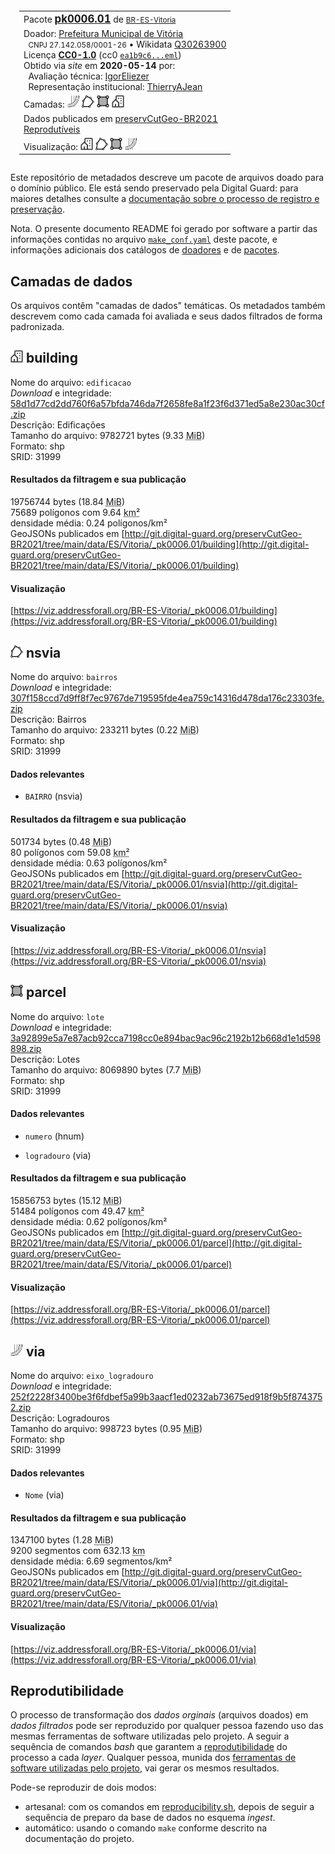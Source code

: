 <aside>
<table align="right" style="padding: 1em">
<tr><td>Pacote <a target="_git" title="link canônico para o git deste pacote" href="http://git.digital-guard.org/preserv-BR/blob/main/data/ES/Vitoria/_pk0006.01"><big><b>pk0006.01</b></big></a> de <small><a target="_osmcodes" title="Jurisdição" href="https://osm.codes/BR-ES-Vitoria">BR-ES-Vitoria</a></small>
</td></tr>
<tr><td>
Doador: <a rel="external" target="_doador" href="https://www.vitoria.es.gov.br/">Prefeitura Municipal de Vitória</a>
<br/>&nbsp; <small>CNPJ 27.142.058/0001-26</small> • Wikidata <a rel="external" target="_doador" title="link descritor Wikidata do doador" href="https://www.wikidata.org/wiki/Q30263900">Q30263900</a></small><br/>
Licença <a rel="external" target="_doador" href="https://creativecommons.org/publicdomain/zero/1.0/"><b>CC0-1.0</b></a> (cc0 <a title="SHA256 ea1b9c60680466bc015231fa9438a64704ecb3bd24875b47af3736eace3e9b44.eml" href="http://dl.digital-guard.org/ea1b9c60680466bc015231fa9438a64704ecb3bd24875b47af3736eace3e9b44.eml"><code>ea1b9c6...eml</code></a>)<br/>
Obtido via <i>site</i> em <b>2020-05-14</b> por:
<br/>&nbsp; Avaliação técnica: <a rel="external" target="_gitPerson" title="usuário Git" href="https://github.com/IgorEliezer">IgorEliezer</a>
<br/>&nbsp; Representação institucional: <a rel="external" target="_gitPerson" title="usuário Git" href="https://github.com/ThierryAJean">ThierryAJean</a><br/>
</td></tr>
<tr><td>Camadas: <a title="via" href="#-via"><img src="https://raw.githubusercontent.com/digital-guard/preserv/main/docs/assets/layerIcon-via.png" alt="via" width="20"/></a> <a title="nsvia" href="#-nsvia"><img src="https://raw.githubusercontent.com/digital-guard/preserv/main/docs/assets/layerIcon-nsvia.png" alt="nsvia" width="20"/></a> <a title="parcel" href="#-parcel"><img src="https://raw.githubusercontent.com/digital-guard/preserv/main/docs/assets/layerIcon-parcel.png" alt="parcel" width="20"/></a> <a title="building" href="#-building"><img src="https://raw.githubusercontent.com/digital-guard/preserv/main/docs/assets/layerIcon-building.png" alt="building" width="20"/></a> </td></tr>
<tr><td>Dados publicados em <a href="http://git.digital-guard.org/preservCutGeo-BR2021/tree/main/data/ES/Vitoria/_pk0006.01">preservCutGeo-BR2021</a><br/><a href="#reprodutibilidade">Reprodutíveis</a></td></tr>
<tr><td>Visualização: <a title="building" href="https://viz.addressforall.org/BR-ES-Vitoria/_pk0006.01/building"><img src="https://raw.githubusercontent.com/digital-guard/preserv/main/docs/assets/layerIcon-building.png" alt="building" width="20"/></a> <a title="nsvia" href="https://viz.addressforall.org/BR-ES-Vitoria/_pk0006.01/nsvia"><img src="https://raw.githubusercontent.com/digital-guard/preserv/main/docs/assets/layerIcon-nsvia.png" alt="nsvia" width="20"/></a> <a title="parcel" href="https://viz.addressforall.org/BR-ES-Vitoria/_pk0006.01/parcel"><img src="https://raw.githubusercontent.com/digital-guard/preserv/main/docs/assets/layerIcon-parcel.png" alt="parcel" width="20"/></a> <a title="via" href="https://viz.addressforall.org/BR-ES-Vitoria/_pk0006.01/via"><img src="https://raw.githubusercontent.com/digital-guard/preserv/main/docs/assets/layerIcon-via.png" alt="via" width="20"/></a> </td></tr>
</table>
</aside>

<section>

Este repositório de metadados descreve um pacote de arquivos doado para o domínio público. Ele está sendo preservado pela Digital Guard: para maiores detalhes consulte a [documentação sobre o processo de registro e preservação](https://wiki.addressforall.org/doc/Documentação_Digital-guard).

Nota. O presente documento README foi gerado por software a partir das informações contidas no arquivo [`make_conf.yaml`](http://git.digital-guard.org/preserv-BR/blob/main/data/ES/Vitoria/_pk0006.01/make_conf.yaml) deste pacote, e informações adicionais dos catálogos de [doadores](https://git.digital-guard.org/preserv-BR/blob/main/data/donor.csv) e de [pacotes](https://git.digital-guard.org/preserv-BR/blob/main/data/donatedPack.csv).

# Camadas de dados

Os arquivos contêm "camadas de dados" temáticas. Os metadados também descrevem como cada camada foi avaliada e seus dados filtrados de forma padronizada.

## <img src="https://raw.githubusercontent.com/digital-guard/preserv/main/docs/assets/layerIcon-building.png" alt="building" width="20"/> building

Nome do arquivo: `edificacao`<br/>*Download* e integridade: [58d1d77cd2dd760f6a57bfda746da7f2658fe8a1f23f6d371ed5a8e230ac30cf.zip](http://dl.digital-guard.org/58d1d77cd2dd760f6a57bfda746da7f2658fe8a1f23f6d371ed5a8e230ac30cf.zip)<br/>Descrição: Edificações<br/>Tamanho do arquivo: 9782721 bytes (9.33 <abbr title="mebibyte">MiB</abbr>)<br/>Formato: shp<br/>SRID: 31999

#### Resultados da filtragem e sua publicação
19756744 bytes (18.84 <abbr title="mebibyte">MiB</abbr>)<br/>75689 polígonos com 9.64 <abbr title="quilômetros quadrados">km²</abbr><br/>densidade média: 0.24 polígonos/km²<br/>GeoJSONs publicados em [http://git.digital-guard.org/preservCutGeo-BR2021/tree/main/data/ES/Vitoria/_pk0006.01/building](http://git.digital-guard.org/preservCutGeo-BR2021/tree/main/data/ES/Vitoria/_pk0006.01/building)

#### Visualização
[https://viz.addressforall.org/BR-ES-Vitoria/_pk0006.01/building](https://viz.addressforall.org/BR-ES-Vitoria/_pk0006.01/building)
## <img src="https://raw.githubusercontent.com/digital-guard/preserv/main/docs/assets/layerIcon-nsvia.png" alt="nsvia" width="20"/> nsvia

Nome do arquivo: `bairros`<br/>*Download* e integridade: [307f158ccd7d9ff8f7ec9767de719595fde4ea759c14316d478da176c23303fe.zip](http://dl.digital-guard.org/307f158ccd7d9ff8f7ec9767de719595fde4ea759c14316d478da176c23303fe.zip)<br/>Descrição: Bairros<br/>Tamanho do arquivo: 233211 bytes (0.22 <abbr title="mebibyte">MiB</abbr>)<br/>Formato: shp<br/>SRID: 31999

#### Dados relevantes
* `BAIRRO` (nsvia)

#### Resultados da filtragem e sua publicação
501734 bytes (0.48 <abbr title="mebibyte">MiB</abbr>)<br/>80 polígonos com 59.08 <abbr title="quilômetros quadrados">km²</abbr><br/>densidade média: 0.63 polígonos/km²<br/>GeoJSONs publicados em [http://git.digital-guard.org/preservCutGeo-BR2021/tree/main/data/ES/Vitoria/_pk0006.01/nsvia](http://git.digital-guard.org/preservCutGeo-BR2021/tree/main/data/ES/Vitoria/_pk0006.01/nsvia)

#### Visualização
[https://viz.addressforall.org/BR-ES-Vitoria/_pk0006.01/nsvia](https://viz.addressforall.org/BR-ES-Vitoria/_pk0006.01/nsvia)
## <img src="https://raw.githubusercontent.com/digital-guard/preserv/main/docs/assets/layerIcon-parcel.png" alt="parcel" width="20"/> parcel

Nome do arquivo: `lote`<br/>*Download* e integridade: [3a92899e5a7e87acb92cca7198cc0e894bac9ac96c2192b12b668d1e1d598898.zip](http://dl.digital-guard.org/3a92899e5a7e87acb92cca7198cc0e894bac9ac96c2192b12b668d1e1d598898.zip)<br/>Descrição: Lotes<br/>Tamanho do arquivo: 8069890 bytes (7.7 <abbr title="mebibyte">MiB</abbr>)<br/>Formato: shp<br/>SRID: 31999

#### Dados relevantes
* `numero` (hnum)

* `logradouro` (via)

#### Resultados da filtragem e sua publicação
15856753 bytes (15.12 <abbr title="mebibyte">MiB</abbr>)<br/>51484 polígonos com 49.47 <abbr title="quilômetros quadrados">km²</abbr><br/>densidade média: 0.62 polígonos/km²<br/>GeoJSONs publicados em [http://git.digital-guard.org/preservCutGeo-BR2021/tree/main/data/ES/Vitoria/_pk0006.01/parcel](http://git.digital-guard.org/preservCutGeo-BR2021/tree/main/data/ES/Vitoria/_pk0006.01/parcel)

#### Visualização
[https://viz.addressforall.org/BR-ES-Vitoria/_pk0006.01/parcel](https://viz.addressforall.org/BR-ES-Vitoria/_pk0006.01/parcel)
## <img src="https://raw.githubusercontent.com/digital-guard/preserv/main/docs/assets/layerIcon-via.png" alt="via" width="20"/> via

Nome do arquivo: `eixo_logradouro`<br/>*Download* e integridade: [252f2228f3400be3f6fdbef5a99b3aacf1ed0232ab73675ed918f9b5f8743752.zip](http://dl.digital-guard.org/252f2228f3400be3f6fdbef5a99b3aacf1ed0232ab73675ed918f9b5f8743752.zip)<br/>Descrição: Logradouros<br/>Tamanho do arquivo: 998723 bytes (0.95 <abbr title="mebibyte">MiB</abbr>)<br/>Formato: shp<br/>SRID: 31999

#### Dados relevantes
* `Nome` (via)

#### Resultados da filtragem e sua publicação
1347100 bytes (1.28 <abbr title="mebibyte">MiB</abbr>)<br/>9200 segmentos com 632.13 <abbr title="quilômetros">km</abbr><br/>densidade média: 6.69 segmentos/km²<br/>GeoJSONs publicados em [http://git.digital-guard.org/preservCutGeo-BR2021/tree/main/data/ES/Vitoria/_pk0006.01/via](http://git.digital-guard.org/preservCutGeo-BR2021/tree/main/data/ES/Vitoria/_pk0006.01/via)

#### Visualização
[https://viz.addressforall.org/BR-ES-Vitoria/_pk0006.01/via](https://viz.addressforall.org/BR-ES-Vitoria/_pk0006.01/via)

</section>
<section>

# Reprodutibilidade

O processo de transformação dos *dados orginais* (arquivos doados) em *dados filtrados* pode ser reproduzido por qualquer pessoa fazendo uso das mesmas ferramentas de software utilizadas pelo projeto. A seguir a sequência de comandos *bash* que garantem a [reprodutibilidade](https://en.wikipedia.org/wiki/Reproducibility) do processo a cada *layer*. Qualquer pessoa, munida dos [ferramentas de software utilizadas pelo projeto](https://git.AddressForAll.org/suporte/blob/master/docs/pt/infra.md#ambientes-e-ferramentas-de-uso-geral), vai gerar os mesmos resultados.

Pode-se reproduzir de dois modos:
* artesanal: com os comandos em [reproducibility.sh](http://git.digital-guard.org/preserv-BR/blob/main/data/ES/Vitoria/_pk0006.01/reproducibility.sh), depois de seguir a sequência de preparo da base de dados no esquema *ingest*.
* automático: usando o comando `make` conforme descrito na documentação do projeto.

</section>

